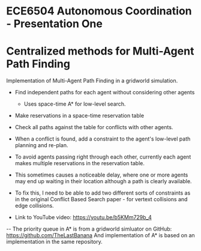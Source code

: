# ECE6504 Autonomous Coordination - Presentation One
# Centralized methods for Multi-Agent Path Finding

Implementation of Multi-Agent Path Finding in a gridworld simulation.

- Find independent paths for each agent without considering other agents
    - Uses space-time A* for low-level search.
- Make reservations in a space-time reservation table
- Check all paths against the table for conflicts with other agents.
- When a conflict is found, add a constraint to the agent's low-level path planning and re-plan.

- To avoid agents passing right through each other, currently each agent makes multiple reservations in the reservation table.
- This sometimes causes a noticeable delay, where one or more agents may end up waiting in their location although a path is clearly  available.
- To fix this, I need to be able to add two different sorts of constraints as in the original Conflict Based Search paper - for vertext collisions and edge collisions.

- Link to YouTube video: https://youtu.be/b5KMm729b_4

--
The priority queue in A* is from a gridworld simluator on GitHub: https://github.com/TheLastBanana
And implementation of A* is based on an implementation in the same repository.

